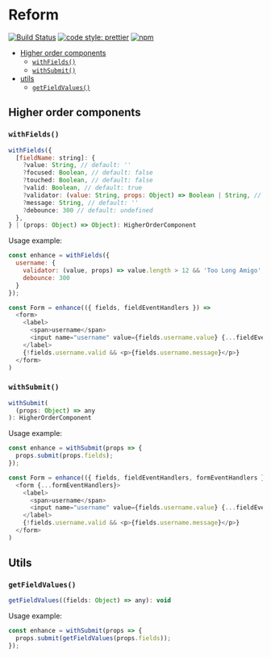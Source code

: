 # Reform

[![Build Status](https://travis-ci.org/iamjoshellis/reconform.svg?branch=master)](https://travis-ci.org/iamjoshellis/reconform)
[![code style: prettier](https://img.shields.io/badge/code_style-prettier-ff69b4.svg)](https://github.com/prettier/prettier)
[![npm](https://img.shields.io/npm/v/reconform.svg)](https://www.npmjs.com/package/reconform)

* [Higher order components](#higher-order-components)
  + [`withFields()`](#withfields)
  + [`withSubmit()`](#withsubmit)
* [utils](#utils)
  + [`getFieldValues()`](#getfieldvalues)

## Higher order components

### `withFields()`

```js
withFields({
  [fieldName: string]: {
    ?value: String, // default: ''
    ?focused: Boolean, // default: false
    ?touched: Boolean, // default: false
    ?valid: Boolean, // default: true
    ?validator: (value: String, props: Object) => Boolean | String, // default: undefined
    ?message: String, // default: ''
    ?debounce: 300 // default: undefined
  },
} | (props: Object) => Object): HigherOrderComponent
```

Usage example:

```js
const enhance = withFields({
  username: {
    validator: (value, props) => value.length > 12 && 'Too Long Amigo',
    debounce: 300
  }
});

const Form = enhance(({ fields, fieldEventHandlers }) =>
  <form>
    <label>
      <span>username</span>
      <input name="username" value={fields.username.value} {...fieldEventHandlers} />
    </label>
    {!fields.username.valid && <p>{fields.username.message}</p>}
  </form>
)
```

### `withSubmit()`

```js
withSubmit(
  (props: Object) => any
): HigherOrderComponent
```

Usage example:

```js
const enhance = withSubmit(props => {
  props.submit(props.fields);
});

const Form = enhance(({ fields, fieldEventHandlers, formEventHandlers }) =>
  <form {...formEventHandlers}>
    <label>
      <span>username</span>
      <input name="username" value={fields.username.value} {...fieldEventHandlers} />
    </label>
    {!fields.username.valid && <p>{fields.username.message}</p>}
  </form>
)
```

## Utils

### `getFieldValues()`

```js
getFieldValues((fields: Object) => any): void
```

Usage example:

```js
const enhance = withSubmit(props => {
  props.submit(getFieldValues(props.fields));
});
```